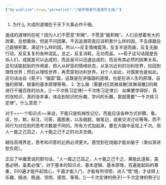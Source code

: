 ```yaml
---
{"dg-publish":true,"permalink":"/能积微者可速成可大成/"}
---
```


1. 为什么
大成的道理在于天下大事必作于细。

速成的道理何在呢？因为人们不愿意“积微”，不愿意“能积微”。人们总想着有大的效果，总想着快，但是不问因果，不去追溯究竟应该积累什么样的因，不去琢磨自己能够积累、满足什么样的因，所以==反复情绪震荡，反复半途而废，反复无脑行动，反反复复的各种混乱。总之，反复消耗，无功而返。==荀子这句话就是告诉人们，成就是可以达成的，而且是可以迅速达成的，而且有其必然的因果关系。这句话能起到的作用是，把人从好恶的情绪状态，从急功近利的功利世界，拉回到理性世界；然后从理性世界，再贯穿到功利世界。对个人如此，对国家也是如此。这句话出自《荀子》“强国”篇，这既是在讲强国的道理，也是在讲人生的原理，自强的原理，做事的基本原理等等。
2. 怎么做（需要对[[其微易散\|其微易散]]的微进行千锤百炼的功夫，[[一千次练习定律\|一千次练习定律]]）
如果要学得好，真的涨知识、真的涨本事，体会到知识的乐趣、学问的乐趣，那就需要“一千次练习定律”。什么意思？

对于==一个知识点==来说，不能只是机械性记忆，而是应该各种方式折腾，看，读，抄，默，标注，问答，画图表，以及做题，做笔记，或者交流讨论等等。而不同行为对应到的思考次数是不同的。所有方式加起来，要在大脑中呈现上千次。用人一能之己百之，人十能之己千之的功夫去做。

越往高境界走，思考和问答的比例必须更大。感觉到在烧脑才能长脑子（类似渐进型负荷）。

正应了中庸里说的那句话，“人一能之己百之，人十能之己千之，果能此道矣，虽愚必明，虽柔必强”。对于基本的知识点、基本逻辑、基本原理，百遍是起码的尊重，500遍才能升起信心，千遍才能入门，才能有所领悟，进入“悟”境，才谈得上乐趣、精进、精通、领悟、感悟，等等。[[一千次定律的例子\|一千次定律的例子]]

